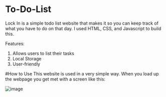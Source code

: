 # To-Do-List
Lock In is a simple todo list website that makes it so you can keep track of what you have to do on that day. I used HTML, CSS, and Javascript to build this.

Features:

1. Allows users to list their tasks
2. Local Storage
3. User-friendly

#How to Use
This website is used in a very simple way. When you load up the webpage you get met with a screen like this:

![image](https://github.com/tlafortune/todolist/assets/120570927/428df6c4-bf7b-43a7-b5f8-5f86abc511d3)
